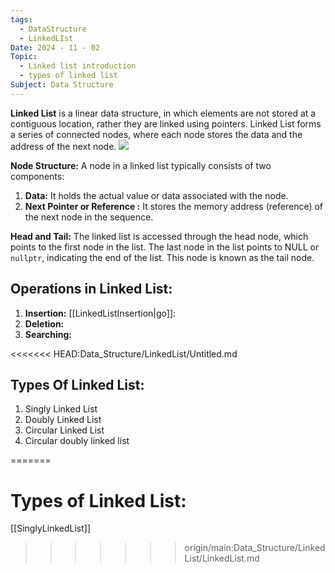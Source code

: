 ```yaml
---
tags:
  - DataStructure
  - LinkedLIst
Date: 2024 - 11 - 02
Topic:
  - Linked list introduction
  - types of linked list
Subject: Data Structure
---
```

**Linked List** is a linear data structure, in which elements are not stored at a contiguous location, rather they are linked using pointers. Linked List forms a series of connected nodes, where each node stores the data and the address of the next node.
![](https://media.geeksforgeeks.org/wp-content/uploads/20220712172013/Singlelinkedlist.png)

**Node Structure:** A node in a linked list typically consists of two components:

1. **Data:** It holds the actual value or data associated with the node.
2. **Next Pointer or Reference :** It stores the memory address (reference) of the next node in the sequence.

**Head and Tail:** The linked list is accessed through the head node, which points to the first node in the list. The last node in the list points to NULL or `nullptr`, indicating the end of the list. This node is known as the tail node.


## Operations in Linked List:
1. **Insertion:** [[LinkedListInsertion|go]]:
2. **Deletion:**
3. **Searching:**

<<<<<<< HEAD:Data_Structure/LinkedList/Untitled.md

## Types Of Linked List:
1.  Singly Linked List
2. Doubly Linked List
3. Circular Linked List
4. Circular doubly linked list




=======
# Types of Linked List:
[[SinglyLinkedList]]
>>>>>>> origin/main:Data_Structure/LinkedList/LinkedList.md

